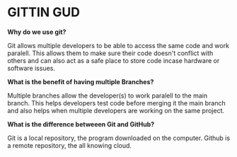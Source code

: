 # GITTIN GUD
**Why do we use git?**

Git allows multiple developers to be able to access the same code and work paralell. This allows them to make sure their code doesn't conflict with others and can also act as a safe place to store code incase hardware or software issues.

**What is the benefit of having multiple Branches?**

Multiple branches allow the developer(s) to work paralell to the main branch. This helps developers test code before merging it the main branch and also helps when multiple developers are working on the same project. 

**What is the difference betweeen Git and GitHub?**

Git is a local repository, the program downloaded on the computer. Github is a remote repository, the all knowing cloud. 